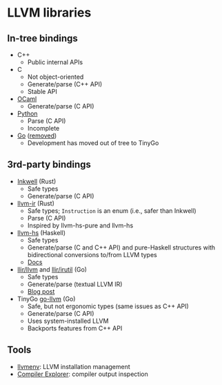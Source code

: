 # LLVM libraries

## In-tree bindings

- C++
  - Public internal APIs
- C
  - Not object-oriented
  - Generate/parse (C++ API)
  - Stable API
- [OCaml](https://github.com/llvm/llvm-project/tree/main/llvm/bindings/ocaml)
  - Generate/parse (C API)
- [Python](https://github.com/llvm/llvm-project/tree/main/llvm/bindings/python)
  - Parse (C API)
  - Incomplete
- [Go](https://github.com/llvm/llvm-project/tree/36b13eb8bb9dafb6a190189ada89eba15e85d39b/llvm/bindings/go)
  ([removed](https://discourse.llvm.org/t/rfc-remove-the-go-bindings/65725))
  - Development has moved out of tree to TinyGo

## 3rd-party bindings

- [Inkwell](https://github.com/TheDan64/inkwell) (Rust)
  - Safe types
  - Generate/parse (C API)
- [llvm-ir](https://github.com/cdisselkoen/llvm-ir) (Rust)
  - Safe types; `Instruction` is an enum (i.e., safer than Inkwell)
  - Parse (C API)
  - Inspired by llvm-hs-pure and llvm-hs
- [llvm-hs](https://github.com/llvm-hs/llvm-hs) (Haskell)
  - Safe types
  - Generate/parse (C and C++ API) and pure-Haskell structures with
    bidirectional conversions to/from LLVM types
  - [Docs](https://hackage.haskell.org/package/llvm-hs/docs/LLVM.html)
- [llir/llvm](https://github.com/llir/llvm) and
  [llir/irutil](https://github.com/llir/irutil) (Go)
  - Safe types
  - Generate/parse (textual LLVM IR)
  - [Blog post](https://blog.gopheracademy.com/advent-2018/llvm-ir-and-go/)
- TinyGo [go-llvm](https://github.com/tinygo-org/go-llvm) (Go)
  - Safe, but not ergonomic types (same issues as C++ API)
  - Generate/parse (C API)
  - Uses system-installed LLVM
  - Backports features from C++ API

## Tools

- [llvmenv](https://github.com/llvmenv/llvmenv): LLVM installation management
- [Compiler Explorer](https://godbolt.org/): compiler output inspection
